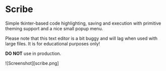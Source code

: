 # Scribe
Simple tkinter-based code highlighting, saving and execution with primitive theming support and a nice small popup menu.

Please note that this text editor is a bit buggy and will lag when used with large files. It is for educational purposes only!

**DO NOT** use in production.

![Screenshot][scribe.png]
